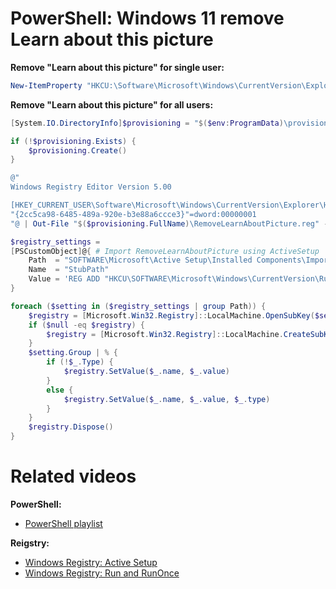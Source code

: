 # PowerShell: Windows 11 remove Learn about this picture

<b>Remove "Learn about this picture" for single user:</b>

```powershell
New-ItemProperty "HKCU:\Software\Microsoft\Windows\CurrentVersion\Explorer\HideDesktopIcons\NewStartPanel" -Name "{2cc5ca98-6485-489a-920e-b3e88a6ccce3}" -value 1 -ea SilentlyContinue
```

<b>Remove "Learn about this picture" for all users:</b>

```powershell
[System.IO.DirectoryInfo]$provisioning = "$($env:ProgramData)\provisioning"

if (!$provisioning.Exists) {
    $provisioning.Create()
}

@"
Windows Registry Editor Version 5.00

[HKEY_CURRENT_USER\Software\Microsoft\Windows\CurrentVersion\Explorer\HideDesktopIcons\NewStartPanel]
"{2cc5ca98-6485-489a-920e-b3e88a6ccce3}"=dword:00000001
"@ | Out-File "$($provisioning.FullName)\RemoveLearnAboutPicture.reg" -Encoding unicode

$registry_settings =
[PSCustomObject]@{ # Import RemoveLearnAboutPicture using ActiveSetup
    Path  = "SOFTWARE\Microsoft\Active Setup\Installed Components\ImportUserRegistry"
    Name  = "StubPath"
    Value = 'REG ADD "HKCU\SOFTWARE\Microsoft\Windows\CurrentVersion\RunOnce" /v ImportUserRegistry /d "REG IMPORT {0}" /f' -f "$($provisioning.FullName)\RemoveLearnAboutPicture.reg"
}

foreach ($setting in ($registry_settings | group Path)) {
    $registry = [Microsoft.Win32.Registry]::LocalMachine.OpenSubKey($setting.Name, $true)
    if ($null -eq $registry) {
        $registry = [Microsoft.Win32.Registry]::LocalMachine.CreateSubKey($setting.Name, $true)
    }
    $setting.Group | % {
        if (!$_.Type) {
            $registry.SetValue($_.name, $_.value)
        }
        else {
            $registry.SetValue($_.name, $_.value, $_.type)
        }
    }
    $registry.Dispose()
}
```

# Related videos

<b>PowerShell:</b>

* [PowerShell playlist](https://www.youtube.com/playlist?list=PLVncjTDMNQ4RDyVzbV0_kpXCScTMgUw_A)

<b>Reigstry:</b>

* [Windows Registry: Active Setup](https://youtu.be/HrVJ7wdvfmo)
* [Windows Registry: Run and RunOnce](https://youtu.be/zgFzCq5uEPw)